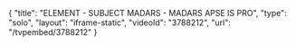 {
    "title": "ELEMENT - SUBJECT MADARS - MADARS APSE IS PRO",
    "type": "solo",
    "layout": "iframe-static",
    "videoId": "3788212",
    "url": "\/tvpembed\/3788212"
}